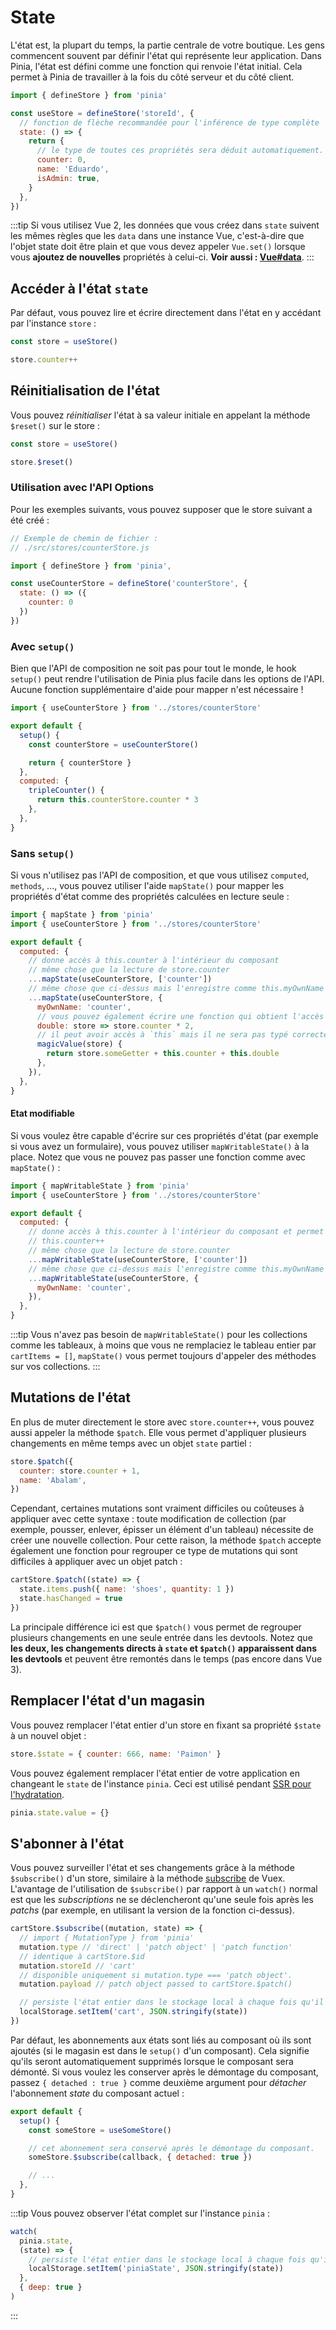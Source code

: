 # State

<VueSchoolLink
  href="https://vueschool.io/lessons/access-state-from-a-pinia-store"
  title="Learn all about state in Pinia"
/>

L'état est, la plupart du temps, la partie centrale de votre boutique. Les gens commencent souvent par définir l'état qui représente leur application. Dans Pinia, l'état est défini comme une fonction qui renvoie l'état initial. Cela permet à Pinia de travailler à la fois du côté serveur et du côté client.

```js
import { defineStore } from 'pinia'

const useStore = defineStore('storeId', {
  // fonction de flèche recommandée pour l'inférence de type complète
  state: () => {
    return {
      // le type de toutes ces propriétés sera déduit automatiquement.
      counter: 0,
      name: 'Eduardo',
      isAdmin: true,
    }
  },
})
```

:::tip
Si vous utilisez Vue 2, les données que vous créez dans `state` suivent les mêmes règles que les `data` dans une instance Vue, c'est-à-dire que l'objet state doit être plain et que vous devez appeler `Vue.set()` lorsque vous **ajoutez de nouvelles** propriétés à celui-ci. **Voir aussi : [Vue#data](https://vuejs.org/v2/api/#data)**.
:::

## Accéder à l'état `state`

Par défaut, vous pouvez lire et écrire directement dans l'état en y accédant par l'instance `store` :

```js
const store = useStore()

store.counter++
```

## Réinitialisation de l'état

Vous pouvez _réinitialiser_ l'état à sa valeur initiale en appelant la méthode `$reset()` sur le store :

```js
const store = useStore()

store.$reset()
```

### Utilisation avec l'API Options

<VueSchoolLink
  href="https://vueschool.io/lessons/access-pinia-state-in-the-options-api"
  title="Access Pinia State via the Options API"
/>

Pour les exemples suivants, vous pouvez supposer que le store suivant a été créé :

```js
// Exemple de chemin de fichier :
// ./src/stores/counterStore.js

import { defineStore } from 'pinia',

const useCounterStore = defineStore('counterStore', {
  state: () => ({
    counter: 0
  })
})
```

### Avec `setup()`

Bien que l'API de composition ne soit pas pour tout le monde, le hook `setup()` peut rendre l'utilisation de Pinia plus facile dans les options de l'API. Aucune fonction supplémentaire d'aide pour mapper n'est nécessaire !

```js
import { useCounterStore } from '../stores/counterStore'

export default {
  setup() {
    const counterStore = useCounterStore()

    return { counterStore }
  },
  computed: {
    tripleCounter() {
      return this.counterStore.counter * 3
    },
  },
}
```

### Sans `setup()`

Si vous n'utilisez pas l'API de composition, et que vous utilisez `computed`, `methods`, ..., vous pouvez utiliser l'aide `mapState()` pour mapper les propriétés d'état comme des propriétés calculées en lecture seule :

```js
import { mapState } from 'pinia'
import { useCounterStore } from '../stores/counterStore'

export default {
  computed: {
    // donne accès à this.counter à l'intérieur du composant
    // même chose que la lecture de store.counter
    ...mapState(useCounterStore, ['counter'])
    // même chose que ci-dessus mais l'enregistre comme this.myOwnName
    ...mapState(useCounterStore, {
      myOwnName: 'counter',
      // vous pouvez également écrire une fonction qui obtient l'accès au store
      double: store => store.counter * 2,
      // il peut avoir accès à `this` mais il ne sera pas typé correctement...
      magicValue(store) {
        return store.someGetter + this.counter + this.double
      },
    }),
  },
}
```

#### Etat modifiable

Si vous voulez être capable d'écrire sur ces propriétés d'état (par exemple si vous avez un formulaire), vous pouvez utiliser `mapWritableState()` à la place. Notez que vous ne pouvez pas passer une fonction comme avec `mapState()` :

```js
import { mapWritableState } from 'pinia'
import { useCounterStore } from '../stores/counterStore'

export default {
  computed: {
    // donne accès à this.counter à l'intérieur du composant et permet de le paramétrer
    // this.counter++
    // même chose que la lecture de store.counter
    ...mapWritableState(useCounterStore, ['counter'])
    // même chose que ci-dessus mais l'enregistre comme this.myOwnName
    ...mapWritableState(useCounterStore, {
      myOwnName: 'counter',
    }),
  },
}
```

:::tip
Vous n'avez pas besoin de `mapWritableState()` pour les collections comme les tableaux, à moins que vous ne remplaciez le tableau entier par `cartItems = []`, `mapState()` vous permet toujours d'appeler des méthodes sur vos collections.
:::

## Mutations de l'état

<!-- TODO: disable this with `strictMode` -->

En plus de muter directement le store avec `store.counter++`, vous pouvez aussi appeler la méthode `$patch`. Elle vous permet d'appliquer plusieurs changements en même temps avec un objet `state` partiel :

```js
store.$patch({
  counter: store.counter + 1,
  name: 'Abalam',
})
```

Cependant, certaines mutations sont vraiment difficiles ou coûteuses à appliquer avec cette syntaxe : toute modification de collection (par exemple, pousser, enlever, épisser un élément d'un tableau) nécessite de créer une nouvelle collection. Pour cette raison, la méthode `$patch` accepte également une fonction pour regrouper ce type de mutations qui sont difficiles à appliquer avec un objet patch :

```js
cartStore.$patch((state) => {
  state.items.push({ name: 'shoes', quantity: 1 })
  state.hasChanged = true
})
```

<!-- TODO: disable this with `strictMode`, `{ noDirectPatch: true }` -->

La principale différence ici est que `$patch()` vous permet de regrouper plusieurs changements en une seule entrée dans les devtools. Notez que **les deux, les changements directs à `state` et `$patch()` apparaissent dans les devtools** et peuvent être remontés dans le temps (pas encore dans Vue 3).

## Remplacer l'état d'un magasin

Vous pouvez remplacer l'état entier d'un store en fixant sa propriété `$state` à un nouvel objet :

```js
store.$state = { counter: 666, name: 'Paimon' }
```

Vous pouvez également remplacer l'état entier de votre application en changeant le `state` de l'instance `pinia`. Ceci est utilisé pendant [SSR pour l'hydratation](../ssr/#state-hydration).

```js
pinia.state.value = {}
```

## S'abonner à l'état

Vous pouvez surveiller l'état et ses changements grâce à la méthode `$subscribe()` d'un store, similaire à la méthode [subscribe](https://vuex.vuejs.org/api/#subscribe) de Vuex. L'avantage de l'utilisation de `$subscribe()` par rapport à un `watch()` normal est que les _subscriptions_ ne se déclencheront qu'une seule fois après les _patchs_ (par exemple, en utilisant la version de la fonction ci-dessus).

```js
cartStore.$subscribe((mutation, state) => {
  // import { MutationType } from 'pinia'
  mutation.type // 'direct' | 'patch object' | 'patch function'
  // identique à cartStore.$id
  mutation.storeId // 'cart'
  // disponible uniquement si mutation.type === 'patch object'.
  mutation.payload // patch object passed to cartStore.$patch()

  // persiste l'état entier dans le stockage local à chaque fois qu'il est modifié.
  localStorage.setItem('cart', JSON.stringify(state))
})
```

Par défaut, les abonnements aux états sont liés au composant où ils sont ajoutés (si le magasin est dans le `setup()` d'un composant). Cela signifie qu'ils seront automatiquement supprimés lorsque le composant sera démonté. Si vous voulez les conserver après le démontage du composant, passez `{ detached : true }` comme deuxième argument pour _détacher_ l'abonnement _state_ du composant actuel :

```js
export default {
  setup() {
    const someStore = useSomeStore()

    // cet abonnement sera conservé après le démontage du composant.
    someStore.$subscribe(callback, { detached: true })

    // ...
  },
}
```

:::tip
Vous pouvez observer l'état complet sur l'instance `pinia` :

```js
watch(
  pinia.state,
  (state) => {
    // persiste l'état entier dans le stockage local à chaque fois qu'il est modifié.
    localStorage.setItem('piniaState', JSON.stringify(state))
  },
  { deep: true }
)
```

:::
